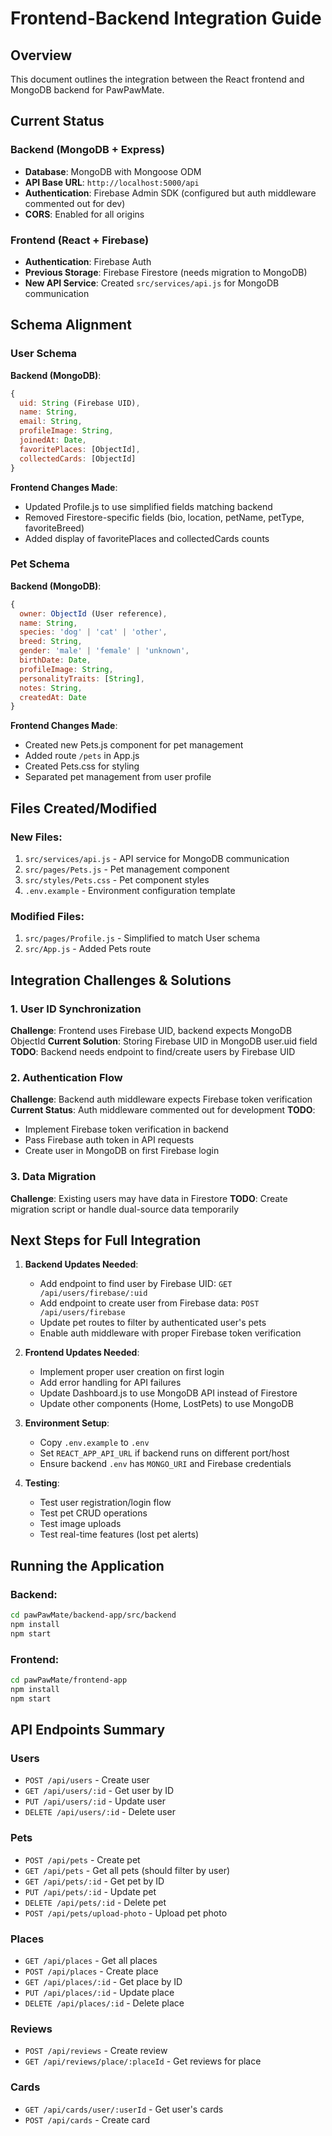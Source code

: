 # Frontend-Backend Integration Guide

## Overview
This document outlines the integration between the React frontend and MongoDB backend for PawPawMate.

## Current Status

### Backend (MongoDB + Express)
- **Database**: MongoDB with Mongoose ODM
- **API Base URL**: `http://localhost:5000/api`
- **Authentication**: Firebase Admin SDK (configured but auth middleware commented out for dev)
- **CORS**: Enabled for all origins

### Frontend (React + Firebase)
- **Authentication**: Firebase Auth
- **Previous Storage**: Firebase Firestore (needs migration to MongoDB)
- **New API Service**: Created `src/services/api.js` for MongoDB communication

## Schema Alignment

### User Schema
**Backend (MongoDB)**:
```javascript
{
  uid: String (Firebase UID),
  name: String,
  email: String,
  profileImage: String,
  joinedAt: Date,
  favoritePlaces: [ObjectId],
  collectedCards: [ObjectId]
}
```

**Frontend Changes Made**:
- Updated Profile.js to use simplified fields matching backend
- Removed Firestore-specific fields (bio, location, petName, petType, favoriteBreed)
- Added display of favoritePlaces and collectedCards counts

### Pet Schema
**Backend (MongoDB)**:
```javascript
{
  owner: ObjectId (User reference),
  name: String,
  species: 'dog' | 'cat' | 'other',
  breed: String,
  gender: 'male' | 'female' | 'unknown',
  birthDate: Date,
  profileImage: String,
  personalityTraits: [String],
  notes: String,
  createdAt: Date
}
```

**Frontend Changes Made**:
- Created new Pets.js component for pet management
- Added route `/pets` in App.js
- Created Pets.css for styling
- Separated pet management from user profile

## Files Created/Modified

### New Files:
1. `src/services/api.js` - API service for MongoDB communication
2. `src/pages/Pets.js` - Pet management component
3. `src/styles/Pets.css` - Pet component styles
4. `.env.example` - Environment configuration template

### Modified Files:
1. `src/pages/Profile.js` - Simplified to match User schema
2. `src/App.js` - Added Pets route

## Integration Challenges & Solutions

### 1. User ID Synchronization
**Challenge**: Frontend uses Firebase UID, backend expects MongoDB ObjectId
**Current Solution**: Storing Firebase UID in MongoDB user.uid field
**TODO**: Backend needs endpoint to find/create users by Firebase UID

### 2. Authentication Flow
**Challenge**: Backend auth middleware expects Firebase token verification
**Current Status**: Auth middleware commented out for development
**TODO**: 
- Implement Firebase token verification in backend
- Pass Firebase auth token in API requests
- Create user in MongoDB on first Firebase login

### 3. Data Migration
**Challenge**: Existing users may have data in Firestore
**TODO**: Create migration script or handle dual-source data temporarily

## Next Steps for Full Integration

1. **Backend Updates Needed**:
   - Add endpoint to find user by Firebase UID: `GET /api/users/firebase/:uid`
   - Add endpoint to create user from Firebase data: `POST /api/users/firebase`
   - Update pet routes to filter by authenticated user's pets
   - Enable auth middleware with proper Firebase token verification

2. **Frontend Updates Needed**:
   - Implement proper user creation on first login
   - Add error handling for API failures
   - Update Dashboard.js to use MongoDB API instead of Firestore
   - Update other components (Home, LostPets) to use MongoDB

3. **Environment Setup**:
   - Copy `.env.example` to `.env`
   - Set `REACT_APP_API_URL` if backend runs on different port/host
   - Ensure backend `.env` has `MONGO_URI` and Firebase credentials

4. **Testing**:
   - Test user registration/login flow
   - Test pet CRUD operations
   - Test image uploads
   - Test real-time features (lost pet alerts)

## Running the Application

### Backend:
```bash
cd pawPawMate/backend-app/src/backend
npm install
npm start
```

### Frontend:
```bash
cd pawPawMate/frontend-app
npm install
npm start
```

## API Endpoints Summary

### Users
- `POST /api/users` - Create user
- `GET /api/users/:id` - Get user by ID
- `PUT /api/users/:id` - Update user
- `DELETE /api/users/:id` - Delete user

### Pets
- `POST /api/pets` - Create pet
- `GET /api/pets` - Get all pets (should filter by user)
- `GET /api/pets/:id` - Get pet by ID
- `PUT /api/pets/:id` - Update pet
- `DELETE /api/pets/:id` - Delete pet
- `POST /api/pets/upload-photo` - Upload pet photo

### Places
- `GET /api/places` - Get all places
- `POST /api/places` - Create place
- `GET /api/places/:id` - Get place by ID
- `PUT /api/places/:id` - Update place
- `DELETE /api/places/:id` - Delete place

### Reviews
- `POST /api/reviews` - Create review
- `GET /api/reviews/place/:placeId` - Get reviews for place

### Cards
- `GET /api/cards/user/:userId` - Get user's cards
- `POST /api/cards` - Create card 
